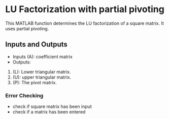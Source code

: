 # LU Factorization with partial pivoting
This MATLAB function determines the LU factorization of a square matrix. It uses partial pivoting.
## Inputs and Outputs
- Inputs (A): coefficient matrix
- Outputs:
1. (L): Lower triangular matrix.
2. (U): upper triangular matrix.
3. (P): The pivot matrix.
### Error Checking
- check if square matrix has been input
- check if a matrix has been entered
